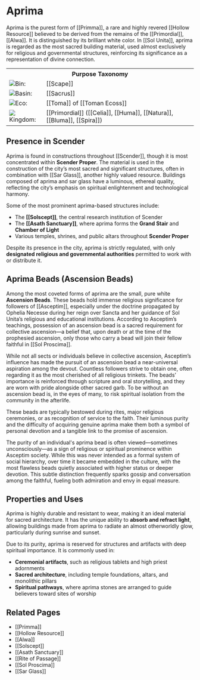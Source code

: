 <!-- wiki-header-section:start -->
# Aprima

Aprima is the purest form of [[Primma]], a rare and highly revered [[Hollow Resource]] believed to be derived from the remains of the [[Primordial]], [[Alwa]]. It is distinguished by its brilliant white color. In [[Sol Unita]], aprima is regarded as the most sacred building material, used almost exclusively for religious and governmental structures, reinforcing its significance as a representation of divine connection.
<!-- wiki-header-section:end -->

<!-- taxonomy-table-section:start -->
<div class="taxonomy-table">
  <table>
    <tr>
      <th colspan="3">Purpose Taxonomy</th>
    </tr>
    <tr>
      <td class="taxon-label"><img src="svg/bin.svg" class="taxon-icon">Bin:</td>
      <td class="taxon-content" colspan="2">[[Scape]]</td>
    </tr>
    <tr>
      <td class="taxon-label"><img src="svg/basin.svg" class="taxon-icon">Basin:</td>
      <td class="taxon-content" colspan="2">[[Sacrus]]</td>
    </tr>
    <tr>
      <td class="taxon-label"><img src="svg/eco.svg" class="taxon-icon">Eco:</td>
      <td class="taxon-content" colspan="2">[[Toma]] of [[Toman Ecoss]]</td>
    </tr>
    <tr>
      <td class="taxon-label"><img src="svg/kingdom.svg" class="taxon-icon">Kingdom:</td>
      <td class="taxon-content" colspan="2">[[Primordial]] ([[Celia]], [[Huma]], [[Natura]], [[Bluma]], [[Spira]])</td>
    </tr>
  </table>
</div>
<!-- taxonomy-table-section:end -->

## Presence in Scender

Aprima is found in constructions throughout [[Scender]], though it is most concentrated within **Scender Proper**. The material is used in the construction of the city’s most sacred and significant structures, often in combination with [[Sar Glass]], another highly valued resource. Buildings composed of aprima and sar glass have a luminous, ethereal quality, reflecting the city’s emphasis on spiritual enlightenment and technological harmony.

Some of the most prominent aprima-based structures include:

- The **[[Solscept]]**, the central research institution of Scender
- The **[[Asath Sanctuary]]**, where aprima forms the **Grand Stair** and **Chamber of Light**
- Various temples, shrines, and public altars throughout **Scender Proper**

Despite its presence in the city, aprima is strictly regulated, with only **designated religious and governmental authorities** permitted to work with or distribute it.


## Aprima Beads (Ascension Beads)

Among the most coveted forms of aprima are the small, pure white **Ascension Beads**. These beads hold immense religious significance for followers of [[Asceptim]], especially under the doctrine propagated by Ophelia Necesse during her reign over Sancta and her guidance of Sol Unita’s religious and educational institutions. According to Asceptim’s teachings, possession of an ascension bead is a sacred requirement for collective ascension—a belief that, upon death or at the time of the prophesied ascension, only those who carry a bead will join their fellow faithful in [[Sol Proscima]].

While not all sects or individuals believe in collective ascension, Asceptim’s influence has made the pursuit of an ascension bead a near-universal aspiration among the devout. Countless followers strive to obtain one, often regarding it as the most cherished of all religious trinkets. The beads’ importance is reinforced through scripture and oral storytelling, and they are worn with pride alongside other sacred garb. To be without an ascension bead is, in the eyes of many, to risk spiritual isolation from the community in the afterlife.

These beads are typically bestowed during rites, major religious ceremonies, or as recognition of service to the faith. Their luminous purity and the difficulty of acquiring genuine aprima make them both a symbol of personal devotion and a tangible link to the promise of ascension.

The purity of an individual's aprima bead is often viewed—sometimes unconsciously—as a sign of religious or spiritual prominence within Asceptim society. While this was never intended as a formal system of social hierarchy, over time it became embedded in the culture, with the most flawless beads quietly associated with higher status or deeper devotion. This subtle distinction frequently sparks gossip and conversation among the faithful, fueling both admiration and envy in equal measure.

## Properties and Uses

Aprima is highly durable and resistant to wear, making it an ideal material for sacred architecture. It has the unique ability to **absorb and refract light**, allowing buildings made from aprima to radiate an almost otherworldly glow, particularly during sunrise and sunset.

Due to its purity, aprima is reserved for structures and artifacts with deep spiritual importance. It is commonly used in:

- **Ceremonial artifacts**, such as religious tablets and high priest adornments
- **Sacred architecture**, including temple foundations, altars, and monolithic pillars
- **Spiritual pathways**, where aprima stones are arranged to guide believers toward sites of worship


## Related Pages

- [[Primma]]
- [[Hollow Resource]]
- [[Alwa]]
- [[Solscept]]
- [[Asath Sanctuary]]
- [[Rite of Passage]]
- [[Sol Proscima]]
- [[Sar Glass]]